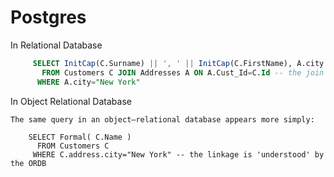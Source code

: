 # Postgres

In Relational Database
```sql
     SELECT InitCap(C.Surname) || ', ' || InitCap(C.FirstName), A.city
       FROM Customers C JOIN Addresses A ON A.Cust_Id=C.Id -- the join
      WHERE A.city="New York"
```
In Object Relational Database

```
The same query in an object–relational database appears more simply:

    SELECT Formal( C.Name )
      FROM Customers C
     WHERE C.address.city="New York" -- the linkage is 'understood' by the ORDB
```
